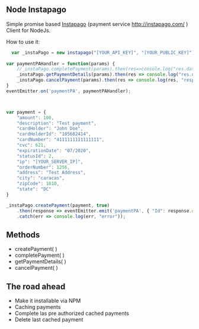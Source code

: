  

Node Instapago
--------------

Simple promise based [Instapago](http://instapago.com/) (payment service http://instapago.com/ ) Client for NodeJs.

How to use it:


```javascript
  var _instaPago = new instapago("[YOUR_API_KEY]", "[YOUR_PUBLIC_KEY]");
  
var paymentPAHandler = function(params) {
    //_instaPago.completePayment(params).then(res=>console.log("res.data")).catch(err=>console.log(err, "completePayment error"));
    _instaPago.getPaymentDetails(params).then(res => console.log("res.data")).catch(err => console.log(err, "completePayment error"));
    _instaPago.cancelPayment(params).then(res => console.log(res, "resputa cancelPayment")).catch(err => console.log(err, "completePayment error"));
}
eventEmitter.on('paymentPA', paymentPAHandler);



var payment = {
    "amount": 100,
    "description": "Test payment",
    "cardHolder": "John Doe",
    "cardHolderId": "105682414",
    "cardNumber": "4111111111111111",
    "cvc": 621,
    "expirationDate": "07/2020",
    "statusId": 2,
    "ip": "[YOUR_SERVER_IP]",
    "orderNumber": 1256,
    "address": "Test Address",
    "city": "caracas",
    "zipCode": 1010,
    "state": "DC"
}

_instaPago.createPayment(payment, true)
    .then(response => eventEmitter.emit('paymentPA', { "Id": response.data.id, "amount": response.data.amount }))
    .catch(err => console.log(err, "error"));
```

Methods
-------

 - createPayment( )
 - completePayment( )
 - getPaymentDetails( )
 - cancelPayment( )

The road ahead
--------------

 - Make it installable via NPM
 - Caching payments
 - Complete las pre authorized cached payments
 - Delete last cached payment


